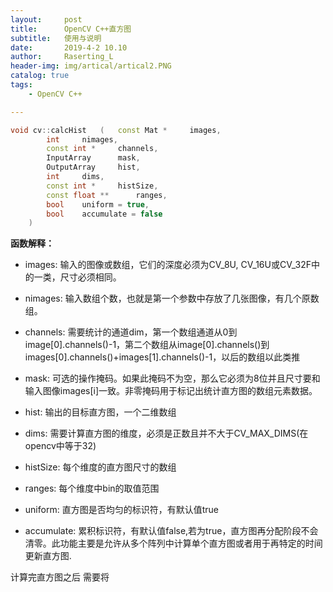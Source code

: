 ```yaml
---
layout:     post
title:      OpenCV C++直方图
subtitle:   使用与说明
date:       2019-4-2 10.10
author:     Raserting_L
header-img: img/artical/artical2.PNG
catalog: true
tags:
    - OpenCV C++

---
```


```c++
void cv::calcHist   (   const Mat *     images,
        int     nimages,
        const int *     channels,
        InputArray      mask,
        OutputArray     hist,
        int     dims,
        const int *     histSize,
        const float **      ranges,
        bool    uniform = true,
        bool    accumulate = false 
    )   
```

**函数解释：**

* images: 输入的图像或数组，它们的深度必须为CV_8U, CV_16U或CV_32F中的一类，尺寸必须相同。 

* nimages: 输入数组个数，也就是第一个参数中存放了几张图像，有几个原数组。 

* channels: 需要统计的通道dim，第一个数组通道从0到image[0].channels()-1，第二个数组从image[0].channels()到images[0].channels()+images[1].channels()-1，以后的数组以此类推 

* mask: 可选的操作掩码。如果此掩码不为空，那么它必须为8位并且尺寸要和输入图像images[i]一致。非零掩码用于标记出统计直方图的数组元素数据。 

* hist: 输出的目标直方图，一个二维数组 

* dims: 需要计算直方图的维度，必须是正数且并不大于CV_MAX_DIMS(在opencv中等于32) 

* histSize: 每个维度的直方图尺寸的数组 

* ranges: 每个维度中bin的取值范围 

* uniform: 直方图是否均匀的标识符，有默认值true 

* accumulate: 累积标识符，有默认值false,若为true，直方图再分配阶段不会清零。此功能主要是允许从多个阵列中计算单个直方图或者用于再特定的时间更新直方图.



计算完直方图之后 需要将

